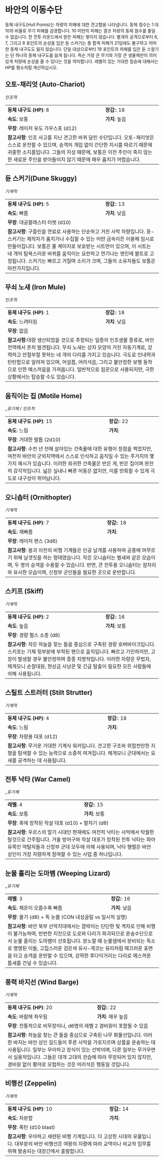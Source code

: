 # 바안의 이동수단
동체 내구도(Hull Points)는 차량의 피해에 대한 견고함을 나타냅니다. 동체 점수는 1 대 10의 비율로 무기 피해를 감경합니다. 10 미만의 피해는 결코 차량의 동체 점수를 줄일 수 없습니다. 한 전투 라운드에서 받은 피해는 쌓이지 않습니다. 별개의 공격으로부터 6, 7, 그리고 8 포인트의 손상을 입은 듄 스커기는 총 합계 피해가 21임에도 불구하고 어떠한 동체 내구도도 잃지 않습니다. 단일 대상으로부터 19 포인트의 피해를 입은 듄 스컬기는 단 하나의 동체 내구도를 잃게 됩니다. 즉슨 가장 큰 무기와 가장 큰 생물체만이 의미있게 차량에 손상을 줄 수 있다는 것을 의미합니다. 레벨이 있는 거대한 짐승에 대해서는 HP를 평소처럼 계산하십시오.

## 오토-채리엇 (Auto-Chariot)
_인조적_
<table>
<tr><td><b>동체 내구도 (HP)</b>: 8</td><td><b>장갑:</b>: 18</td></tr>
<tr><td><b>속도</b>: 보통</td><td><b>가치</b>: 높음</td></tr>
<tr><td colspan="2"><b>무장</b>: 레이저 유도 가우스포 (d12)</td></tr>
<tr><td colspan="2"><b>참고사항</b>: 인조 사고를 지닌 견고한 바퀴 달린 수단입니다. 오토-채리엇은 스스로 운전할 수 있으며, 승객의 개입 없이 간단한 지시를 따르기 때문에 귀중한 소지품입니다. 그들의 지성 때문에, 보통은 이전 주인이 죽지 않는 한 새로운 주인을 받아들이지 않기 때문에 매우 훔치기 어렵습니다.</td></tr>
</table>

## 듄 스커기(Dune Skuggy)
_기계적_
<table>
<tr><td><b>동체 내구도 (HP)</b>: 5</td><td><b>장갑:</b>: 13</td></tr>
<tr><td><b>속도</b>: 빠름</td><td><b>가치</b>: 낮음</td></tr>
<tr><td colspan="2"><b>무장</b>: 대공블래스터 터렛 (d10)</td></tr>
<tr><td colspan="2"><b>참고사항</b>: 구즐린을 연료로 사용하는 단순하고 거친 사막 차량입니다. 듄-스커기는 제작자가 훔치거나 수집할 수 있는 어떤 금속이든 이용해 임시로 만들어집니다. 보통은 롤 케이지로 보호받는 시트만이 있으며, 이 시트는 네 개의 탐욕스러운 바퀴를 움직이는 요란하고 연기나는 엔진에 볼트로 고정됩니다. 스커기는 빠르고 거칠며 소리가 크며, 그들의 소유자들도 보통은 마찬가지입니다.</td></tr>
</table>

## 무쇠 노새 (Iron Mule)
_인조적_
<table>
<tr><td><b>동체 내구도 (HP)</b>: 1</td><td><b>장갑:</b>: 18</td></tr>
<tr><td><b>속도</b>: 느려터짐</td><td><b>가치</b>: 낮음</td></tr>
<tr><td colspan="2"><b>무장</b>: 없음</td></tr>
<tr><td colspan="2"><b>참고사항</b>:대량 생산되었을 것으로 추정되는 일종의 인조생물 종류로, 바안 전역에서 흔히 발견됩니다. 무쇠 노새는 상자 모양의 거친 자동기계로, 강력하고 안절부절 못하는 네 개의 다리를 가지고 있습니다. 극도로 인내력과 탄탄함으로 알려져 있으며, 어설픔, 어리석음, 그리고 불안정한 보행 동작으로 인한 메스꺼움을 가져옵니다. 일반적으로 짐꾼으로 사용되지만, 극한 상황에서는 탑승할 수도 있습니다.</td></tr>
</table>

## 움직이는 집 (Motile Home)
__유기체_ / _인조적_
<table>
<tr><td><b>동체 내구도 (HP)</b>: 15</td><td><b>장갑:</b>: 22</td></tr>
<tr><td><b>속도</b>: 느림</td><td><b>가치</b>: </td></tr>
<tr><td colspan="2"><b>무장</b>: 거대한 발톱 (2d10)</td></tr>
<tr><td colspan="2"><b>참고사항</b>: 수천 년 전에 살아있는 건축물에 대한 유행이 정점을 찍었지만, 여전히 바안의 군외지역에서 스스로 인식하고 움직일 수 있는 주거지의 몇 가지 예시가 있습니다. 이러한 희귀한 건축물은 반은 게, 반은 집이며 완전히 감각적입니다. 넓은 실내나 빠른 이동은 없지만, 이를 만회할 수 있게 극도로 내구성이 뛰어납니다.</td></tr>
</table>

## 오니솝터 (Ornithopter)
_기계적_
<table>
<tr><td><b>동체 내구도 (HP)</b>: 7</td><td><b>장갑:</b>: 18</td></tr>
<tr><td><b>속도</b>: 재빠름</td><td><b>가치</b>: </td></tr>
<tr><td colspan="2"><b>무장</b>: 레이저 랜스 (3d6)</td></tr>
<tr><td colspan="2"><b>참고사항</b>: 붕괴 이전의 비행 기계들은 인공 날개를 사용하여 공중에 머무르기 위해 날갯짓을 하는 형태였습니다. 작은 오니솝터는 벌새와 같은 모습이며, 두 명의 승객을 수용할 수 있습니다. 반면, 큰 전투용 오니솝터는 잠자리와 유사한 모습이며, 신정부 군인들을 필요한 곳으로 운반합니다.</td></tr>
</table>

## 스키프 (Skiff)
_기계적_
<table>
<tr><td><b>동체 내구도 (HP)</b>: 2</td><td><b>장갑:</b>: 16</td></tr>
<tr><td><b>속도</b>: 높음</td><td><b>가치</b>: 보통</td></tr>
<tr><td colspan="2"><b>무장</b>: 경량 펄스 소총 (d8)</td></tr>
<tr><td colspan="2"><b>참고사항</b>: 작은 하늘을 찾는 돌을 중심으로 구축된 경량 호버바이크입니다. 스키프는 기체 뒷부분에 부착된 팬으로 움직입니다. 빠르고 기민하지만, 고장이 발생할 경우 불안정하며 종종 치명적입니다. 이러한 차량은 무법자, 헤게모니 순찰대원, 현상금 사냥꾼 및 긴급 탈출이 필요한 모든 사람들에 의해 사용됩니다.</td></tr>
</table>

## 스틸트 스트러터 (Stilt Strutter)
_기계적_
<table>
<tr><td><b>동체 내구도 (HP)</b>: 4</td><td><b>장갑:</b>: 18</td></tr>
<tr><td><b>속도</b>: 느림</td><td><b>가치</b>: </td></tr>
<tr><td colspan="2"><b>무장</b>: 차량용 대포 (d12)</td></tr>
<tr><td colspan="2"><b>참고사항</b>: 무거운 거대한 기계식 워커입니다. 견고한 구조와 위험천만한 지형을 탐색할 수 있는 능력으로 소중히 여겨집니다. 헤게모니 군대에서는 요새를 공격하는 데 사용됩니다.</td></tr>
</table>

## 전투 낙타 (War Camel)
__유기체_
<table>
<tr><td><b>레벨</b>: 4</td><td><b>장갑:</b>: 15</td></tr>
<tr><td><b>속도</b>: 보통</td><td><b>가치</b>: 보통</td></tr>
<tr><td colspan="2"><b>무장</b>: 혹에 장착된 작살 대포 (d10) + 발차기 (d6)</td></tr>
<tr><td colspan="2"><b>참고사항</b>: 우르스의 말기 시대인 현재에도 여전히 낙타는 사막에서 탁월한 탈것으로 간주됩니다. 거울 방어구와 작살 대포가 장착된 전투 낙타는 파아 유목민 약탈자들과 신정부 군대 모두에 의해 사용되며, 낙타 행렬은 바안 상인이 가장 저렴하게 참여할 수 있는 사업 중 하나입니다.</td></tr>
</table>

## 눈물 흘리는 도마뱀 (Weeping Lizard)
__유기체_
<table>
<tr><td><b>레벨</b>: 3</td><td><b>장갑:</b>: 16</td></tr>
<tr><td><b>속도</b>: 체온이 오를수록 빠름</td><td><b>가치</b>: 낮음</td></tr>
<tr><td colspan="2"><b>무장</b>: 물기 (d8) + 독 눈물 (CON 내성굴림 vs 일시적 실명)</td></tr>
<tr><td colspan="2"><b>참고사항</b>: 바안 북부 산악지대에서는 깜박이는 단단한 빛 격자로 인해 비행이 불가능하며, 빈번한 지진으로 도로와 다리가 파괴되므로 운송수단으로서 눈물 흘리는 도마뱀이 선호됩니다. 분노할 때 눈물샘에서 분비되는 독소로 명명된 이들, 고집스러운 검은색 유사-게코는 유리처럼 매끄러운 표면을 타고 승객을 운반할 수 있으며, 강력한 후다닥거리는 다리로 메스꺼운 틈새를 건널 수 있습니다.</td></tr>
</table>

## 풍력 바지선 (Wind Barge)
_기계적_
<table>
<tr><td><b>동체 내구도 (HP)</b>: 20</td><td><b>장갑:</b>: 22</td></tr>
<tr><td><b>속도</b>: 바람에 좌우됨</td><td><b>가치</b>: 매우 높음</td></tr>
<tr><td colspan="2"><b>무장</b>: 전통적으로 비무장이나, d6명의 레벨 2 경비원이 포함될 수 있음</td></tr>
<tr><td colspan="2"><b>참고사항</b>: 하늘을 찾는 큰 돌을 중심으로 구축된 나무 화물선입니다. 이러한 바지는 바안 상인 길드들이 푸른 사막을 가로지르며 상품을 운송하는 데 사용됩니다. 일부는 우아하고 장식이 있는 선박이며, 다른 일부는 무거우면서 실용적입니다. 그들은 대개 고대의 관습에 따라 무장되어 있지 않지만, 경비원 없이 황야로 모험하는 것은 어리석은 행동일 것입니다.</td></tr>
</table>

## 비행선 (Zeppelin)
_기계적_
<table>
<tr><td><b>동체 내구도 (HP)</b>: 10</td><td><b>장갑:</b>: 14</td></tr>
<tr><td><b>속도</b>: 차분함</td><td><b>가치</b>: </td></tr>
<tr><td colspan="2"><b>무장</b>: 폭탄 (d10 blast)</td></tr>
<tr><td colspan="2"><b>참고사항</b>: 우아하고 세련된 비행 기계입니다. 더 고상한 시대의 유물입니다. 대부분의 바안 비행선은 여왕의 지령에 따라 교역이나 외교적 임무를 위해 발송되는 대장간에서 출발합니다.</td></tr>
</table>
